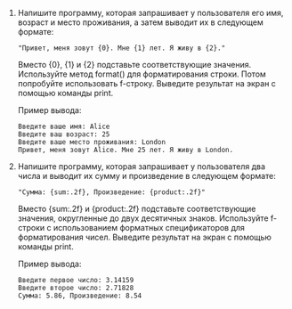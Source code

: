 1. Напишите программу, которая запрашивает у пользователя его имя, возраст и место проживания, а затем выводит их в следующем формате:
   ```
   "Привет, меня зовут {0}. Мне {1} лет. Я живу в {2}."
   ```
   Вместо {0}, {1} и {2} подставьте соответствующие значения. Используйте метод format() для форматирования строки. Потом попробуйте использовать f-строку. Выведите результат на экран с помощью команды print.

   Пример вывода:

   ```console
   Введите ваше имя: Alice
   Введите ваш возраст: 25
   Введите ваше место проживания: London
   Привет, меня зовут Alice. Мне 25 лет. Я живу в London.
   ```

2. Напишите программу, которая запрашивает у пользователя два числа и выводит их сумму и произведение в следующем формате:
   ```
   "Сумма: {sum:.2f}, Произведение: {product:.2f}"
   ```
   Вместо {sum:.2f} и {product:.2f} подставьте соответствующие значения, округленные до двух десятичных знаков. Используйте f-строки с использованием форматных спецификаторов для форматирования чисел. Выведите результат на экран с помощью команды print.

   Пример вывода:

   ```console
   Введите первое число: 3.14159
   Введите второе число: 2.71828
   Сумма: 5.86, Произведение: 8.54
   ```